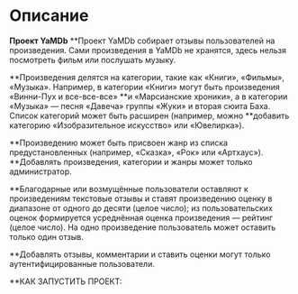 #  Описание
**Проект YaMDb**
**Проект YaMDb собирает отзывы пользователей на произведения. Сами произведения в YaMDb не хранятся, здесь нельзя посмотреть фильм или послушать музыку.

**Произведения делятся на категории, такие как «Книги», «Фильмы», «Музыка». Например, в категории «Книги» могут быть произведения «Винни-Пух и все-все-все» **и «Марсианские хроники», а в категории «Музыка» — песня «Давеча» группы «Жуки» и вторая сюита Баха. Список категорий может быть расширен (например, можно **добавить категорию «Изобразительное искусство» или «Ювелирка»).

**Произведению может быть присвоен жанр из списка предустановленных (например, «Сказка», «Рок» или «Артхаус»).
**Добавлять произведения, категории и жанры может только администратор.

**Благодарные или возмущённые пользователи оставляют к произведениям текстовые отзывы и ставят произведению оценку в диапазоне от одного до десяти (целое число); из пользовательских оценок формируется усреднённая оценка произведения — рейтинг (целое число). На одно произведение пользователь может оставить только один отзыв.

**Добавлять отзывы, комментарии и ставить оценки могут только аутентифицированные пользователи.

**КАК ЗАПУСТИТЬ ПРОЕКТ:
